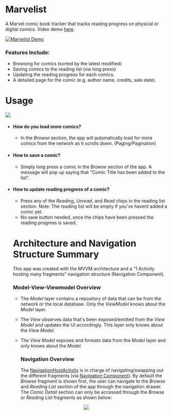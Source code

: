 # Marvelist
A  Marvel comic book tracker that tracks reading progress on physical or digital comics. Video demo [here](https://youtu.be/69d_HMlNnNU).


[![Marvelist Demo](https://j.gifs.com/P799Gn.gif)](https://youtu.be/69d_HMlNnNU)

### Features Include:
- Browsing for comics (sorted by the latest modified)
- Saving comics to the reading list (via long press)
- Updating the reading progress for each comics.
- A detailed page for the comic (e.g. author name, credits, sale date).

# Usage
![](https://i.imgur.com/ABJoIno.jpg?1)

- #### How do  you load more comics?
  - In the _Browse_ section, the app will automatically load for more comics from the network as it scrolls down. (Paging/Pagination)

- #### How to save a comic?
  - Simply long press a comic in the _Browse_ section of the app.
    A message will pop up saying that "Comic Title has been added to the list".

- #### How to update reading progress of a comic?
  - Press any of the _Reading_, _Unread_, and _Read_ chips in the reading list section. Note:  The reading list will be empty if you've     havent added a comic yet.
  - No save button needed, once the chips have been pressed the reading progress is saved.
  
  # Architecture and Navigation Structure Summary
  This app was created with the MVVM architecture and a "1 Activity hosting many fragments" navigation structure (Navigation Component).
  ### Model-View-Viewmodel Overview
  - The _Model_ layer contains a repository of data that can be from the network or the local database. Only the _ViewModel_ knows about the _Model_ layer.
  - The _View_ observes data that's been exposed/emitted from the _View Model_ and updates the UI accordingly. This layer only knows about the _View Model_.
  - The _View Model_ exposes and formats data from the _Model_ layer and only knows about the _Model_.
  
    ### Navigation Overview
    
    The [NavigationHostActivity](https://github.com/arsonistAnt/Marvelist/blob/master/app/src/main/java/com/example/marvelist/ui/base/NavigationHostActivity.kt) is in charge of navigating/swapping out the different fragments (via [Navigation Component](https://developer.android.com/guide/navigation/navigation-getting-started)). By default the _Browse_ fragment is shown first, the user can navigate to the _Browse_ and _Reading List_ section of the app through the navigation drawer. The _Comic Detail_ section can only be accessed through the _Browse_ or _Reading List_ fragments as shown below:

[Navigation Graph Image]: <> (Display image of the navigation graph.)
<p align="center">
  <img src="https://i.imgur.com/2NwMtUH.png" />
</p>
    



  

